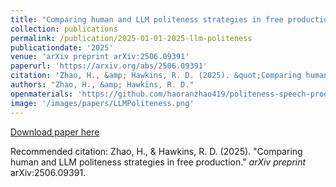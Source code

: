 ```yaml
---
title: "Comparing human and LLM politeness strategies in free production"
collection: publications
permalink: /publication/2025-01-01-2025-llm-politeness
publicationdate: '2025' 
venue: 'arXiv preprint arXiv:2506.09391'
paperurl: 'https://arxiv.org/abs/2506.09391'
citation: 'Zhao, H., &amp; Hawkins, R. D. (2025). &quot;Comparing human and LLM politeness strategies in free production.&quot; <i>arXiv preprint</i> arXiv:2506.09391.'
authors: "Zhao, H., &amp; Hawkins, R. D."
openmaterials: 'https://github.com/haoranzhao419/politeness-speech-production'
image: '/images/papers/LLMPoliteness.png'
---
```


<a href='https://arxiv.org/abs/2506.09391'>Download paper here</a>

Recommended citation: Zhao, H., & Hawkins, R. D. (2025). "Comparing human and LLM politeness strategies in free production." <i>arXiv preprint</i> arXiv:2506.09391.